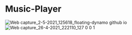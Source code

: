 # Music-Player
![Web capture_2-5-2021_125618_floating-dynamo github io](https://user-images.githubusercontent.com/65811224/116805675-9a045380-ab45-11eb-814a-943b215feafb.jpeg)
           ![Web capture_26-4-2021_222110_127 0 0 1](https://user-images.githubusercontent.com/65811224/116805645-6fb29600-ab45-11eb-9705-e82742712112.jpeg)

